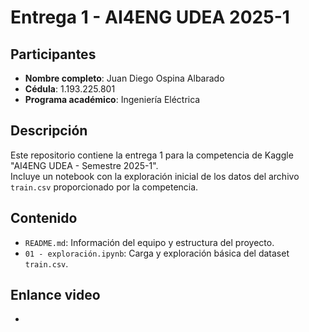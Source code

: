 # Entrega 1 - AI4ENG UDEA 2025-1

## Participantes

- **Nombre completo**: Juan Diego Ospina Albarado
- **Cédula**: 1.193.225.801
- **Programa académico**: Ingeniería Eléctrica

## Descripción

Este repositorio contiene la entrega 1 para la competencia de Kaggle "AI4ENG UDEA - Semestre 2025-1".  
Incluye un notebook con la exploración inicial de los datos del archivo `train.csv` proporcionado por la competencia.

## Contenido

- `README.md`: Información del equipo y estructura del proyecto.
- `01 - exploración.ipynb`: Carga y exploración básica del dataset `train.csv`.

## Enlance video
- 
